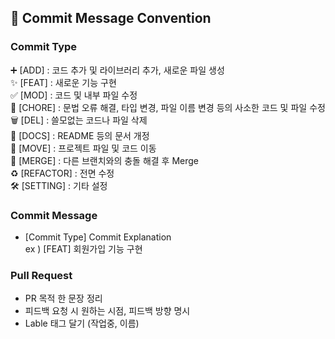 ## 📜 Commit Message Convention
### Commit Type
➕ [ADD] : 코드 추가 및 라이브러리 추가, 새로운 파일 생성<br>
✨ [FEAT] : 새로운 기능 구현<br>
✅ [MOD] : 코드 및 내부 파일 수정<br>
🧱 [CHORE] : 문법 오류 해결, 타입 변경, 파일 이름 변경 등의 사소한 코드 및 파일 수정<br>
🗑 [DEL] : 쓸모없는 코드나 파일 삭제<br> 
📄 [DOCS] : README 등의 문서 개정<br>
🚚 [MOVE] : 프로젝트 파일 및 코드 이동<br>
🔀 [MERGE] : 다른 브랜치와의 충돌 해결 후 Merge<br>
♻ [REFACTOR] : 전면 수정<br>
🛠 [SETTING] : 기타 설정<br> 

### Commit Message
- [Commit Type] Commit Explanation <br>
ex ) [FEAT] 회원가입 기능 구현

### Pull Request
- PR 목적 한 문장 정리
- 피드백 요청 시 원하는 시점, 피드백 방향 명시
- Lable 태그 달기 (작업중, 이름)
